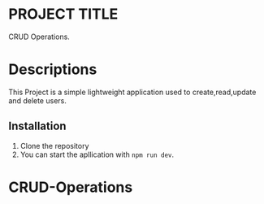 # PROJECT TITLE
CRUD Operations.

# Descriptions
This Project is a simple lightweight application used to create,read,update and delete users.

## Installation
1. Clone the repository
2. You can start the apllication with `npm run dev`.

# CRUD-Operations
